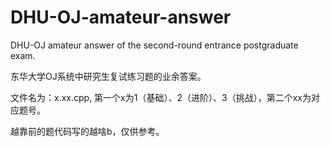 # DHU-OJ-amateur-answer

DHU-OJ amateur answer of the second-round entrance postgraduate exam.

东华大学OJ系统中研究生复试练习题的业余答案。

文件名为：x.xx.cpp, 第一个x为1（基础）、2（进阶）、3（挑战），第二个xx为对应题号。

越靠前的题代码写的越啥b，仅供参考。
